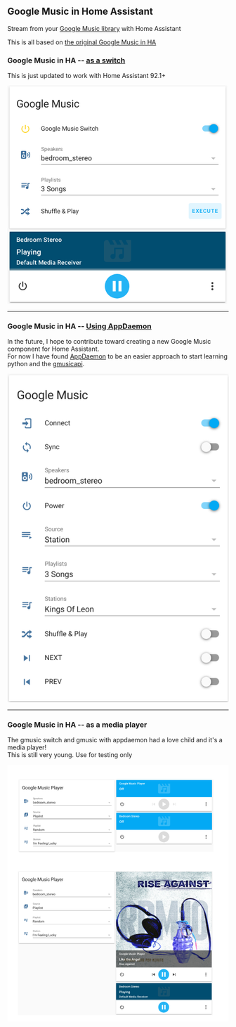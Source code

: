 ## Google Music in Home Assistant
Stream from your [Google Music library](https://play.google.com/music/listen#/home) with Home Assistant

This is all based on [the original Google Music in HA](https://community.home-assistant.io/t/google-music-in-ha/10976?u=troy)

### Google Music in HA -- [as a switch](https://community.home-assistant.io/t/google-music-in-ha/10976/214?u=troy)
This is just updated to work with Home Assistant 92.1+  

![img](img/gm_switch.png)  
  
---

### Google Music in HA -- [Using AppDaemon](https://community.home-assistant.io/t/google-music-in-ha-using-appdaemon/109983?u=troy)
In the future, I hope to contribute toward creating a new Google Music component for Home Assistant.  
For now I have found [AppDaemon](https://www.home-assistant.io/docs/ecosystem/appdaemon) to be an easier approach to start learning python and the [gmusicapi](https://github.com/simon-weber/gmusicapi).  

![img](img/gm_app_v0.0.2s.png)  
  
---

### Google Music in HA -- as a media player
The gmusic switch and gmusic with appdaemon had a love child and it's a media player!  
This is still very young. Use for testing only  

![img](img/gm_player_.png)  
  
